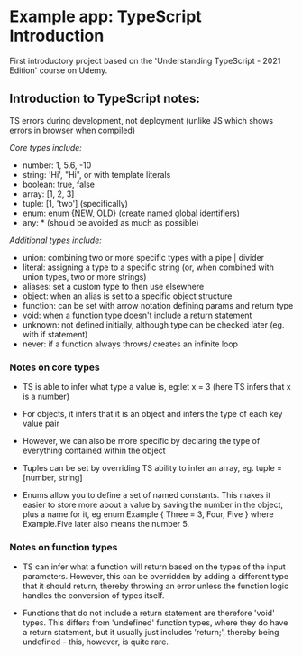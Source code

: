 # Example app: TypeScript Introduction

First introductory project based on the 'Understanding TypeScript - 2021 Edition' course on Udemy.

## Introduction to TypeScript notes:

TS errors during development, not deployment (unlike JS which shows errors in browser when compiled)

*Core types include:*
- number: 1, 5.6, -10
- string: 'Hi', "Hi", or with template literals
- boolean: true, false
- array: [1, 2, 3]
- tuple: [1, 'two'] (specifically)
- enum: enum {NEW, OLD} (create named global identifiers)
- any: * (should be avoided as much as possible)

*Additional types include:*
- union: combining two or more specific types with a pipe | divider
- literal: assigning a type to a specific string (or, when combined with union types, two or more strings)
- aliases: set a custom type to then use elsewhere
- object: when an alias is set to a specific object structure
- function: can be set with arrow notation defining params and return type
- void: when a function type doesn't include a return statement
- unknown: not defined initially, although type can be checked later (eg. with if statement)
- never: if a function always throws/ creates an infinite loop

### Notes on core types
- TS is able to infer what type a value is, eg:let x = 3 (here TS infers that x is a number)

- For objects, it infers that it is an object and infers the type of each key value pair

- However, we can also be more specific by declaring the type of everything contained within the object

- Tuples can be set by overriding TS ability to infer an array, eg. tuple = [number, string]

- Enums allow you to define a set of named constants. This makes it easier to store more about a value by saving the number in the object, plus a name for it, eg enum Example { Three = 3, Four, Five } where Example.Five later also means the number 5.

### Notes on function types

- TS can infer what a function will return based on the types of the input parameters. However, this can be overridden by adding a different type that it should return, thereby throwing an error unless the function logic handles the conversion of types itself.

- Functions that do not include a return statement are therefore 'void' types. This differs from 'undefined' function types, where they do have a return statement, but it usually just includes 'return;', thereby being undefined - this, however, is quite rare.